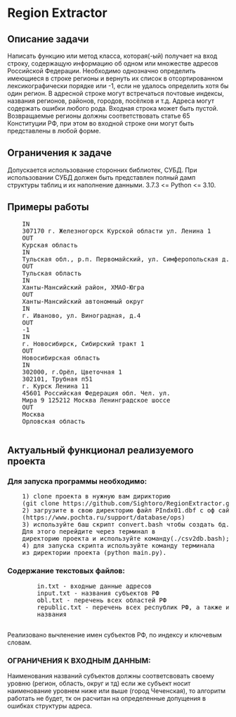 <!DOCTYPE html>
<html>
    <body>
        <h1>Region Extractor</h1>
        <h2>Описание задачи</h2>
            <div> Написать функцию или метод класса, которая(-ый)
                получает на вход строку, содержащую информацию об одном
                или множестве адресов Российской Федерации. Необходимо
                однозначно определить имеющиеся в строке регионы и
                вернуть их список в отсортированном лексикографически 
                порядке или -1, если не удалось определить хотя бы
                один регион. В адресной строке могут встречаться
                почтовые
                индексы, названия регионов, районов, городов,
                посёлков и т.д. Адреса могут содержать ошибки любого
                рода. Входная строка может быть пустой. 
                Возвращаемые регионы должны соответствовать статье 65
                Конституции РФ, при этом во входной строке они могут
                быть представлены в любой форме.
            </div>
        <h2>Ограничения к задаче</h2>
            <div>Допускается использование сторонних библиотек, СУБД.
                При использовании СУБД должен быть представлен полный
                дамп структуры таблиц и их наполнение данными.
3.7.3 <= Python <= 3.10.
            </div>
        <h2>Примеры работы</h2>
            <pre>
    IN
    307170 г. Железногорск Курской области ул. Ленина 1 
    OUT
    Курская область
    IN
    Тульская обл., р.п. Первомайский, ул. Симферопольская д. 1 
    OUT
    Тульская область
    IN
    Ханты-Мансийский район, ХМАО-Югра 
    OUT
    Ханты-Мансийский автономный округ
    IN
    г. Иваново, ул. Виноградная, д.4 
    OUT
    -1
    IN
    г. Новосибирск, Сибирский тракт 1 
    OUT
    Новосибирская область
    IN
    302000, г.Орёл, Цветочная 1
    302101, Трубная п51
    г. Курск Ленина 11
    45601 Российская Федерация обл. Чел. ул.
    Мира 9 125212 Москва Ленинградское шоссе
    OUT
    Москва
    Орловская область
    </pre>
    <h2>Актуальный функционал реализуемого проекта</h2>
    <h3>Для запуска программы необходимо:</h3>
        <pre>
    1) clone проекта в нужную вам дирикторию
    (git clone https://github.com/Sightoro/RegionExtractor.git);
    2) загрузите в свою директорию файл PIndx01.dbf с оф сайта 
    (https://www.pochta.ru/support/database/ops)
    3) используйте баш скрипт convert.bash чтобы создать бд.
    Для этого перейдите через терминал в
    директорию проекта и используйте команду(./csv2db.bash);
    4) для запуска скрипта используйте команду терминала 
    из директории проекта (python main.py).
</pre>
    <h3>Содержание текстовых файлов:</h3>
        <div>
        <pre>
        in.txt - входные данные адресов
        input.txt - названия субъектов РФ
        obl.txt - перечень всех областей РФ
        republic.txt - перечень всех республик РФ, а также их полные
        названия
        </pre>
        Реализовано вычленение имен субъектов РФ, по индексу
        и ключевым словам.
        </div>
    <h3>ОГРАНИЧЕНИЯ К ВХОДНЫМ ДАННЫМ:</h3>
        <div>Наименования названий субъектов должны соответсвовать
        своему уровню (регион, область, округ и тд) если же субъект 
        носит наименование уровнем ниже или выше (город Чеченская), то
        алгоритм работать не будет, тк он расчитан на определенные допущения
        в ошибках структуры адреса.</div>
    </body>
</html>